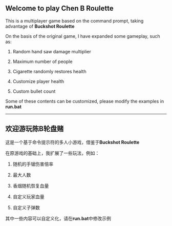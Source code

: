 ## Welcome to play Chen B Roulette

This is a multiplayer game based on the command prompt, taking advantage of **Buckshot Roulette**

On the basis of the original game, I have expanded some gameplay, such as:

1. Random hand saw damage multiplier

2. Maximum number of people

3. Cigarette randomly restores health

4. Customize player health

5. Custom bullet count

Some of these contents can be customized, please modify the examples in **run.bat**

---



## 欢迎游玩陈B轮盘赌

这是一个基于命令提示符的多人小游戏，借鉴于**Buckshot Roulette**

在原游戏的基础上，我扩展了一些玩法，例如：

1. 随机的手锯伤害倍率

2. 最大人数

3. 香烟随机恢复血量

4. 自定义玩家血量

5. 自定义子弹数

其中一些内容可以自定义化，请在**run.bat**中修改示例


